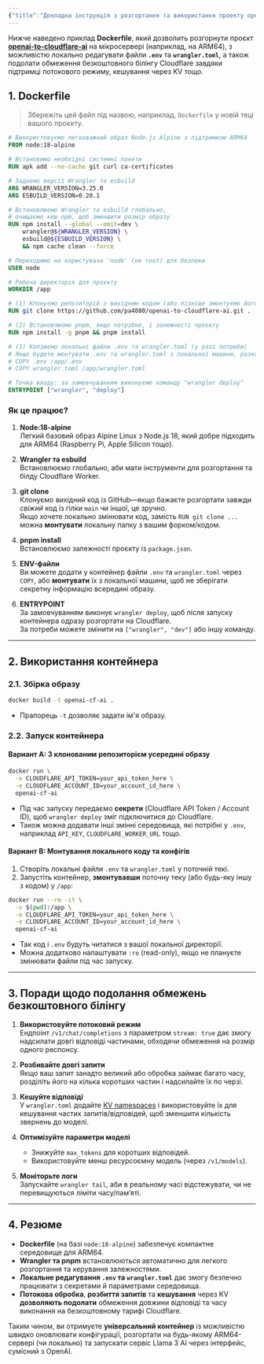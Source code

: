 ```yaml
---
{"title":"Докладна інструкція з розгортання та використання проекту openai-to-cloudflare-ai","dg-publish":true,"dg-metatags":null,"dg-home":null,"permalink":"/dokumentacziya-do-proektu-exodus-pp-ua/rozgortannya-ta-vikoristannya-openai-to-cloudflare-ai/","dgPassFrontmatter":true,"noteIcon":""}
---
```


Нижче наведено приклад **Dockerfile**, який дозволить розгорнути проєкт **[openai-to-cloudflare-ai](https://github.com/pa4080/openai-to-cloudflare-ai.git)** на мікросервері (наприклад, на ARM64), з можливістю локально редагувати файли **`.env`** та **`wrangler.toml`**, а також подолати обмеження безкоштовного білінгу Cloudflare завдяки підтримці потокового режиму, кешування через KV тощо.

## 1. Dockerfile

> Збережіть цей файл під назвою, наприклад, `Dockerfile` у новій теці вашого проєкту.

```dockerfile
# Використовуємо легковажний образ Node.js Alpine з підтримкою ARM64
FROM node:18-alpine

# Встановимо необхідні системні пакети
RUN apk add --no-cache git curl ca-certificates

# Задаємо версії Wrangler та esbuild
ARG WRANGLER_VERSION=3.25.0
ARG ESBUILD_VERSION=0.20.1

# Встановлюємо Wrangler та esbuild глобально,
# очищаємо кеш npm, щоб зменшити розмір образу
RUN npm install --global --omit=dev \
    wrangler@${WRANGLER_VERSION} \
    esbuild@${ESBUILD_VERSION} \
    && npm cache clean --force

# Переходимо на користувача 'node' (не root) для безпеки
USER node

# Робоча директорія для проєкту
WORKDIR /app

# (1) Клонуємо репозиторій з вихідним кодом (або пізніше змонтуємо його томом)
RUN git clone https://github.com/pa4080/openai-to-cloudflare-ai.git .

# (2) Встановлюємо pnpm, якщо потрібно, і залежності проєкту
RUN npm install -g pnpm && pnpm install

# (3) Копіюємо локальні файли .env та wrangler.toml (у разі потреби)
# Якщо будете монтувати .env та wrangler.toml з локальної машини, розкоментуйте рядки нижче:
# COPY .env /app/.env
# COPY wrangler.toml /app/wrangler.toml

# Точка входу: за замовчуванням виконуємо команду "wrangler deploy"
ENTRYPOINT ["wrangler", "deploy"]
```

### Як це працює?

1. **Node:18-alpine**  
    Легкий базовий образ Alpine Linux з Node.js 18, який добре підходить для ARM64 (Raspberry Pi, Apple Silicon тощо).
    
2. **Wrangler та esbuild**  
    Встановлюємо глобально, аби мати інструменти для розгортання та білду Cloudflare Worker.
    
3. **git clone**  
    Клонуємо вихідний код із GitHub—якщо бажаєте розгортати завжди _свіжий_ код із гілки `main` чи іншої, це зручно.  
    Якщо хочете локально змінювати код, замість `RUN git clone ...` можна **монтувати** локальну папку з вашим форком/кодом.
    
4. **pnpm install**  
    Встановлюємо залежності проєкту із `package.json`.
    
5. **ENV-файли**  
    Ви можете додати у контейнер файли `.env` та `wrangler.toml` через `COPY`, або **монтувати** їх з локальної машини, щоб не зберігати секретну інформацію всередині образу.
    
6. **ENTRYPOINT**  
    За замовчуванням виконує `wrangler deploy`, щоб після запуску контейнера одразу розгортати на Cloudflare.  
    За потреби можете змінити на `["wrangler", "dev"]` або іншу команду.
    

---

## 2. Використання контейнера

### 2.1. Збірка образу

```bash
docker build -t openai-cf-ai .
```

- Прапорець `-t` дозволяє задати ім'я образу.

### 2.2. Запуск контейнера

#### Вариант A: З клонованим репозиторієм усередині образу

```bash
docker run \
  -e CLOUDFLARE_API_TOKEN=your_api_token_here \
  -e CLOUDFLARE_ACCOUNT_ID=your_account_id_here \
  openai-cf-ai
```

- Під час запуску передаємо **секрети** (Cloudflare API Token / Account ID), щоб `wrangler deploy` зміг підключитися до Cloudflare.
- Також можна додавати інші змінні середовища, які потрібні у `.env`, наприклад `API_KEY`, `CLOUDFLARE_WORKER_URL` тощо.

#### Вариант B: Монтування локального коду та конфігів

1. Створіть локальні файли `.env` та `wrangler.toml` у поточній текі.
2. Запустіть контейнер, **змонтувавши** поточну теку (або будь-яку іншу з кодом) у `/app`:

```bash
docker run --rm -it \
  -v $(pwd):/app \
  -e CLOUDFLARE_API_TOKEN=your_api_token_here \
  -e CLOUDFLARE_ACCOUNT_ID=your_account_id_here \
  openai-cf-ai
```

- Так код і `.env` будуть читатися з вашої локальної директорії.
- Можна додатково налаштувати `:ro` (read-only), якщо не плануєте змінювати файли під час запуску.

---

## 3. Поради щодо подолання обмежень безкоштовного білінгу

1. **Використовуйте потоковий режим**  
    Ендпоінт `/v1/chat/completions` з параметром `stream: true` дає змогу надсилати довгі відповіді частинами, обходячи обмеження на розмір одного респонсу.
    
2. **Розбивайте довгі запити**  
    Якщо ваш запит занадто великий або обробка займає багато часу, розділіть його на кілька коротших частин і надсилайте їх по черзі.
    
3. **Кешуйте відповіді**  
    У `wrangler.toml` додайте [KV namespaces](https://developers.cloudflare.com/workers/platform/env-vars/) і використовуйте їх для кешування частих запитів/відповідей, щоб зменшити кількість звернень до моделі.
    
4. **Оптимізуйте параметри моделі**
    
    - Знижуйте `max_tokens` для коротших відповідей.
    - Використовуйте менш ресурсоємну модель (через `/v1/models`).
5. **Моніторьте логи**  
    Запускайте `wrangler tail`, аби в реальному часі відстежувати, чи не перевищуються ліміти часу/пам’яті.
    

---

## 4. Резюме

- **Dockerfile** (на базі `node:18-alpine`) забезпечує компактне середовище для ARM64.
- **Wrangler та pnpm** встановлюються автоматично для легкого розгортання та керування залежностями.
- **Локальне редагування `.env` та `wrangler.toml`** дає змогу безпечно працювати з секретами й параметрами середовища.
- **Потокова обробка**, **розбиття запитів** та **кешування** через KV **дозволяють подолати** обмеження довжини відповіді та часу виконання на безкоштовному тарифі Cloudflare.

Таким чином, ви отримуєте **універсальний контейнер** із можливістю швидко оновлювати конфігурації, розгортати на будь-якому ARM64-сервері (чи локально) та запускати сервіс Llama 3 AI через інтерфейс, сумісний з OpenAI.